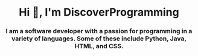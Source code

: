 <h1 align="center">Hi 👋, I'm DiscoverProgramming</h1>
<h3 align="center">I am a software developer with a passion for programming in a variety of languages. Some of these include Python, Java, HTML, and CSS.</h3>


<!---
DiscoverProgramming/DiscoverProgramming is a ✨ special ✨ repository because its `README.md` (this file) appears on your GitHub profile.
You can click the Preview link to take a look at your changes.
--->
